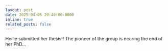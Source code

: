 ```yaml
---
layout: post
date: 2025-04-05 20:40:00-0800
inline: true
related_posts: false
---
```


Hollie submitted her thesis!! The pioneer of the group is nearing the end of her PhD...
